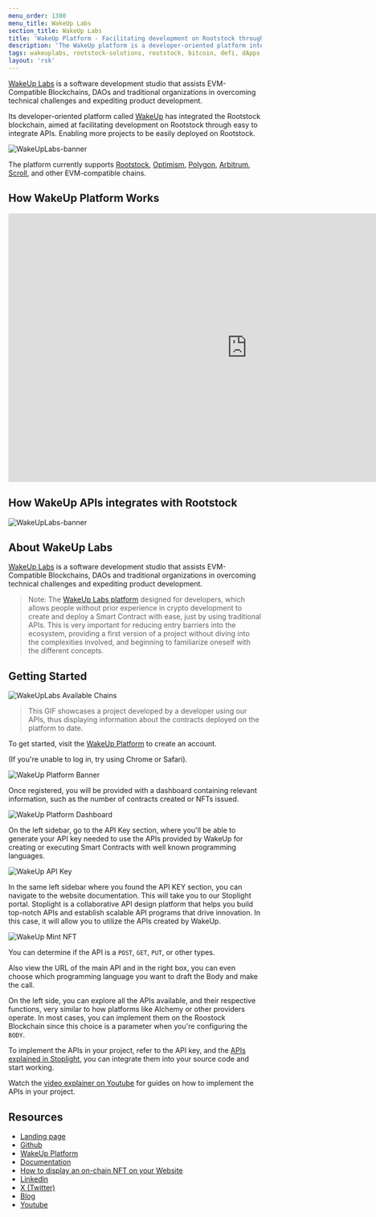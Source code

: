 ```yaml
---
menu_order: 1300
menu_title: WakeUp Labs
section_title: WakeUp Labs
title: 'WakeUp Platform - Facilitating development on Rootstock through easy to integrate APIs'
description: 'The WakeUp platform is a developer-oriented platform integrated with the Rootstock blockchain, aimed at facilitating development on Rootstock through easy to integrate APIs.'
tags: wakeuplabs, rootstock-solutions, rootstock, bitcoin, defi, dApps, blockchain, node, smart-contracts
layout: 'rsk'
---
```


[WakeUp Labs](http://www.wakeuplabs.io) is a software development studio that assists EVM-Compatible Blockchains, DAOs and traditional organizations in overcoming technical challenges and expediting product development. 

Its developer-oriented platform called [WakeUp](https://platform.wakeuplabs.io/) has integrated the Rootstock blockchain, aimed at facilitating development on Rootstock through easy to integrate APIs. Enabling more projects to be easily deployed on Rootstock.

![WakeUpLabs-banner](/assets/img/solutions/wakeuplabs/wakeuplabs-banner.png)

The platform currently supports [Rootstock](https://rootstock.io/), [Optimism](https://www.optimism.io/), [Polygon](https://polygon.technology/), [Arbitrum](https://arbitrum.io/), [Scroll](https://scroll.io/), and other EVM-compatible chains.

 ## How WakeUp Platform Works

<div class="video-container">
  <iframe width="949" height="534" src="https://youtube.com/embed/iphvIjk8MXM" frameborder="0" allow="accelerometer; autoplay; encrypted-media; gyroscope; picture-in-picture" allowfullscreen></iframe>
</div>

## How WakeUp APIs integrates with Rootstock

![WakeUpLabs-banner](/assets/img/solutions/wakeuplabs/Diagram-WakeUp-RSK.png)

## About WakeUp Labs

[WakeUp Labs](http://www.wakeuplabs.io) is a software development studio that assists EVM-Compatible Blockchains, DAOs and traditional organizations in overcoming technical challenges and expediting product development. 

> Note: The [WakeUp Labs platform](https://platform.wakeuplabs.io/) designed for developers, which allows people without prior experience in crypto development to create and deploy a Smart Contract with ease, just by using traditional APIs. This is very important for reducing entry barriers into the ecosystem, providing a first version of a project without diving into the complexities involved, and beginning to familiarize oneself with the different concepts.

## Getting Started

![WakeUpLabs Available Chains](/assets/img/solutions/wakeuplabs/wakeuplabs-available-chains.gif)

> This GIF showcases a project developed by a developer using our APIs, thus displaying information about the contracts deployed on the platform to date. 

To get started, visit the [WakeUp Platform](https://platform.wakeuplabs.io) to create an account.

(If you're unable to log in, try using Chrome or Safari).

![WakeUp Platform Banner](/assets/img/solutions/wakeuplabs/wake-up-platform-banner.png)

Once registered, you will be provided with a dashboard containing relevant information, such as the number of contracts created or NFTs issued.

![WakeUp Platform Dashboard](/assets/img/solutions/wakeuplabs/wakeup-dashboard.png)

On the left sidebar, go to the API Key section, where you'll be able to generate your API key needed to use the APIs provided by WakeUp for creating or executing Smart Contracts with well known programming languages.

![WakeUp API Key](/assets/img/solutions/wakeuplabs/wakeup-api-key.png)

In the same left sidebar where you found the API KEY section, you can navigate to the website documentation. This will take you to our Stoplight portal. Stoplight is a collaborative API design platform that helps you build top-notch APIs and establish scalable API programs that drive innovation. In this case, it will allow you to utilize the APIs created by WakeUp.

![WakeUp Mint NFT](/assets/img/solutions/wakeuplabs/wake-mint-an-nft.png)

You can determine if the API is a `POST`, `GET`, `PUT`, or other types.

Also view the URL of the main API and in the right box, you can even choose which programming language you want to draft the Body and make the call.

On the left side, you can explore all the APIs available, and their respective functions, very similar to how platforms like Alchemy or other providers operate. In most cases, you can implement them on the Roostock Blockchain since this choice is a parameter when you're configuring the `BODY`.

To implement the APIs in your project, refer to the API key, and the [APIs explained in Stoplight](https://wakeuplabs.stoplight.io/docs/stoplight-platform/qpdwk4zfql28w-how-to-mint-an-nft-step-by-step), you can integrate them into your source code and start working. 

Watch the [video explainer on Youtube](https://youtube.com/playlist?list=PL5LoUunXvIgINaVr9iAVF95riQJ--JWa-&si=sNnxjpJhB_hOtXVB) for guides on how to implement the APIs in your project.

## Resources
- [Landing page](http://www.wakeuplabs.io/)
- [Github](https://github.com/wakeuplabs/)
- [WakeUp Platform](https://platform.wakeuplabs.io/)
- [Documentation](https://wakeuplabs.stoplight.io/docs/stoplight-platform/qpdwk4zfql28w-how-to-mint-an-nft-step-by-step)
- [How to display an on-chain NFT on your Website](https://youtu.be/0Ij5PVA5P2I?si=q-Qsmvhg46sudCy0) 
- [Linkedin](https://www.linkedin.com/company/wake-up-labs)
- [X (Twitter)](https://twitter.com/wakeuplabs)
- [Blog](https://www.wakeuplabs.io/blog)
- [Youtube](https://www.youtube.com/@wakeuplabs/)
